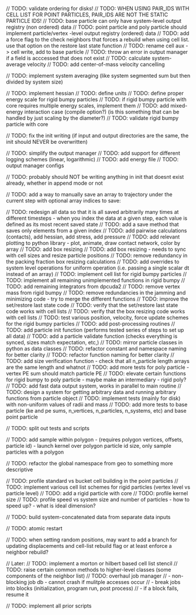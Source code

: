 // TODO: validate ordering for disks!
// TODO: WHEN USING PAIR_IDS WITH CELL LIST FOR POINT PARTICLES, PAIR_IDS ARE NOT THE STATIC PARTICLE IDS!
// TODO: base particle can only have system-level output registry (non ordered) data
// TODO: point particle and poly particle should implement particle/vertex -level output registry (ordered) data
// TODO: add a force flag to the check neighbors that forces a rebuild when using cell list.  use that option on the restore last state function
// TODO: rename cell aux -> cell write, add to base particle
// TODO: throw an error in output manager if a field is acccessed that does not exist
// TODO: calculate system-average velocity
// TODO: add center-of-mass velocity cancelling

// TODO: implement system averaging (like system segmented sum but then divided by system size)

// TODO: implement hessian
// TODO: define units
// TODO: define proper energy scale for rigid bumpy particles
// TODO: if rigid bumpy particle with core requires multiple energy scales, implement them
// TODO: add mixed-energy interaction case (compile option?) (is this something that can be handled by just scaling by the diameter?)
// TODO: validate rigid bumpy particle with core

// TODO: fix the init writing (if input and output directories are the same, the init should NEVER be overwritten)

// TODO: simplify the output manager
// TODO: add support for different logging schemes (linear, logarithmic)
// TODO: add energy file
// TODO: output manager configs

// TODO: probably should NOT be writing anything in init that doesnt exist already, whether in append mode or not

// TODO: add a way to manually save an array to trajectory under the current step with optional array indices to save:

// TODO: redesign all data so that it is all saved arbitrarily many times at different timesteps - when you index the data at a given step, each value is defined as its most recent saved state
// TODO: add a save method that saves only elements from a given index
// TODO: add pairwise calculations (contacts), add hessian, add stress, add pressure
// TODO: add relevant plotting to python library - plot, animate, draw contact network, color by array
// TODO: add box resizing
// TODO: add box resizing - needs to sync with cell sizes and resize particle positions
// TODO: remove redundancy in the packing fraction box resizing calculations
// TODO: add overrides to system level operations for uniform operation (i.e. passing a single scalar dt instead of an array)
// TODO: implement cell list for rigid bumpy particles
// TODO: implement all remaining unimplemented functions in rigid bumpy
// TODO: add remaining integrators from dpcuda2
// TODO: remove vertex mass from rigid bumpy
// TODO: remove redundancies in the jamming and minimizing code - try to merge the different functions
// TODO: improve the set/restore last state code
// TODO: verify that the set/restore last state code works with cell lists
// TODO: verify that the box resizing code works with cell lists
// TODO: test various position, velocity, force update schemes for the rigid bumpy particles
// TODO: add post-processing routines
// TODO: add particle init function (performs tested series of steps to set up all data)
// TODO: add a particle validate function (checks everything is synced, sizes match expectation, etc,)
// TODO: mirror particle classes in python as data classes
// TODO: refactor constant and namespace naming for better clarity
// TODO: refactor function naming for better clarity
// TODO: add size verification function - check that all n_particle length arrays are the same length and whatnot
// TODO: add more tests for poly particle - vertex PE sum should match particle PE
// TODO: elevate certain functions for rigid bumpy to poly particle - maybe make an intermediary - rigid poly?
// TODO: add fast data output system, works in parallel to main routine
// TODO: design a system for getting arbitrary data and running arbitrary functions from particle object
// TODO: implement tests (mainly for disk) with non-uniform values of radii and mass
// TODO: add more tests to base particle (ke and pe sums, n_vertices, n_particles, n_systems, etc) and base point particle

// TODO: split out tests and scripts

// TODO: add sample within polygon - (requires polygon vertices, offsets, particle id) - launch kernel over polygon particle id size, only sample particles with a polygon

// TODO: refactor the global namespace from geo to something more descriptive

// TODO: profile standard vs bucket cell building in the point particles
// TODO: implement various cell list schemes for rigid particles (vertex level vs particle level)
// TODO: add a rigid particle with core
// TODO: profile kernel size
// TODO: profile speed vs system size and number of particles - how to speed up? - what is ideal dimension?

// TODO: build system-concatenated data from separate data inputs

// TODO: atomic restart

// TODO: when setting random positions, may want to add a branch for updating displacements and cell-list rebuild flag or at least enforce a neighbor rebuild?

// Later:
// TODO: implement a morton or hilbert based cell list stencil // TODO: raise certain common methods to higher-level classes (some components of the neighbor list)
// TODO: overhaul job manager
// - non-blocking job db - cannot crash if mulitple accesses occur
// - break jobs into blocks (initialization, program run, post process)
// - if a block fails, resume it

// TODO: implement all prior scripts